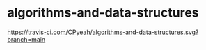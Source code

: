 # algorithms-and-data-structures

https://travis-ci.com/CPyeah/algorithms-and-data-structures.svg?branch=main
